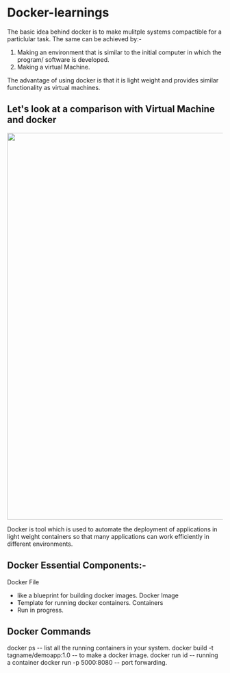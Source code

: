 # Docker-learnings

The basic idea behind docker is to make mulitple systems compactible for a particlular task. The same can be achieved by:-
1. Making an environment that is similar to the initial computer in which the program/ software is developed.
2. Making a virtual Machine.

The advantage of using docker is that it is light weight and provides similar functionality as virtual machines.

## Let's look at a comparison with Virtual Machine and docker
<div align="center"><img src="https://github.com/nelson123-lab/Dockor-learnings/blob/2827146ed6e21e072232a7ae2aacf34c7817e84b/VM_vs_Docker.png" width="900"/></div>


Docker is tool which is used to automate the deployment of applications in light weight containers so that many applications can work efficiently in different environments.

## Docker Essential Components:-

Docker File 
- like a blueprint for building docker images.
Docker Image
- Template for running docker containers.
Containers
- Run in progress.

## Docker Commands
docker ps -- list all the running containers in your system.
docker build -t tagname/demoapp:1.0 -- to make a docker image.
docker run id -- running a container
docker run -p 5000:8080  -- port forwarding.
